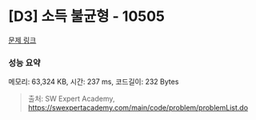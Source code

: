 # [D3] 소득 불균형 - 10505 

[문제 링크](https://swexpertacademy.com/main/code/problem/problemDetail.do?contestProbId=AXNP4CvauaMDFAXS) 

### 성능 요약

메모리: 63,324 KB, 시간: 237 ms, 코드길이: 232 Bytes



> 출처: SW Expert Academy, https://swexpertacademy.com/main/code/problem/problemList.do